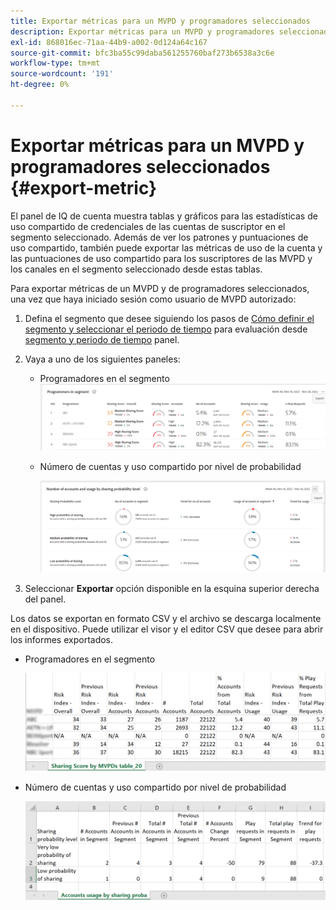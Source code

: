 ```yaml
---
title: Exportar métricas para un MVPD y programadores seleccionados
description: Exportar métricas para un MVPD y programadores seleccionados
exl-id: 868016ec-71aa-44b9-a002-0d124a64c167
source-git-commit: bfc3ba55c99daba561255760baf273b6538a3c6e
workflow-type: tm+mt
source-wordcount: '191'
ht-degree: 0%

---
```


# Exportar métricas para un MVPD y programadores seleccionados {#export-metric}

El panel de IQ de cuenta muestra tablas y gráficos para las estadísticas de uso compartido de credenciales de las cuentas de suscriptor en el segmento seleccionado. Además de ver los patrones y puntuaciones de uso compartido, también puede exportar las métricas de uso de la cuenta y las puntuaciones de uso compartido para los suscriptores de las MVPD y los canales en el segmento seleccionado desde estas tablas.

Para exportar métricas de un MVPD y de programadores seleccionados, una vez que haya iniciado sesión como usuario de MVPD autorizado:

1. Defina el segmento que desee siguiendo los pasos de [Cómo definir el segmento y seleccionar el periodo de tiempo](/help/AccountIQ/howto-select-segment-timeframe.md) para evaluación desde [segmento y periodo de tiempo](/help/AccountIQ/segments-timeframe.md) panel.

1. Vaya a uno de los siguientes paneles:

   * Programadores en el segmento
      ![](assets/prog-segment-export-option.png)

   * Número de cuentas y uso compartido por nivel de probabilidad

      ![](assets/progr-usage-panel-export.png)

1. Seleccionar **Exportar** opción disponible en la esquina superior derecha del panel.

Los datos se exportan en formato CSV y el archivo se descarga localmente en el dispositivo. Puede utilizar el visor y el editor CSV que desee para abrir los informes exportados.

* Programadores en el segmento

   ![](assets/export-progr-in-seg.png)


* Número de cuentas y uso compartido por nivel de probabilidad

   ![](assets/export-acc-usage.png)
